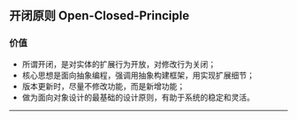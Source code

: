 ﻿## 开闭原则 Open-Closed-Principle

### 价值

 - 所谓开闭，是对实体的扩展行为开放，对修改行为关闭；
 - 核心思想是面向抽象编程，强调用抽象构建框架，用实现扩展细节；
 - 版本更新时，尽量不修改功能，而是新增功能；
 - 做为面向对象设计的最基础的设计原则，有助于系统的稳定和灵活。

------
